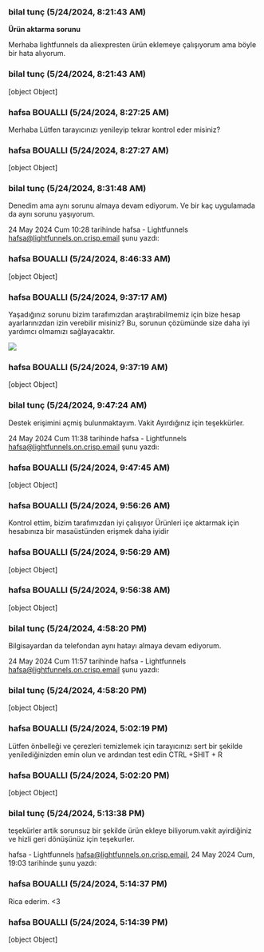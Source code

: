 ### bilal tunç (5/24/2024, 8:21:43 AM)

**Ürün aktarma sorunu**

Merhaba lightfunnels da aliexpresten ürün eklemeye çalışıyorum ama böyle
bir hata alıyorum.

### bilal tunç (5/24/2024, 8:21:43 AM)

[object Object]

### hafsa BOUALLI (5/24/2024, 8:27:25 AM)

Merhaba 
Lütfen tarayıcınızı yenileyip tekrar kontrol eder misiniz?

### hafsa BOUALLI (5/24/2024, 8:27:27 AM)

[object Object]

### bilal tunç (5/24/2024, 8:31:48 AM)

Denedim ama aynı sorunu almaya devam ediyorum. Ve bir kaç uygulamada da
aynı sorunu yaşıyorum.

24 May 2024 Cum 10:28 tarihinde hafsa - Lightfunnels
<hafsa@lightfunnels.on.crisp.email> şunu yazdı:

### hafsa BOUALLI (5/24/2024, 8:46:33 AM)

[object Object]

### hafsa BOUALLI (5/24/2024, 9:37:17 AM)

Yaşadığınız sorunu bizim tarafımızdan araştırabilmemiz için bize hesap ayarlarınızdan izin verebilir misiniz? Bu, sorunun çözümünde size daha iyi yardımcı olmamızı sağlayacaktır. 

![](https://storage.crisp.chat/users/upload/operator/77cc42314787b400/d35cced9-c1a9-49e7-9b4b-827547_1r8fjjc.png)

### hafsa BOUALLI (5/24/2024, 9:37:19 AM)

[object Object]

### bilal tunç (5/24/2024, 9:47:24 AM)

Destek erişimini açmiş bulunmaktayım.
Vakit  Ayırdığınız için teşekkürler.

24 May 2024 Cum 11:38 tarihinde hafsa - Lightfunnels
<hafsa@lightfunnels.on.crisp.email> şunu yazdı:

### hafsa BOUALLI (5/24/2024, 9:47:45 AM)

[object Object]

### hafsa BOUALLI (5/24/2024, 9:56:26 AM)

Kontrol ettim, bizim tarafımızdan iyi çalışıyor 
Ürünleri içe aktarmak için hesabınıza bir masaüstünden erişmek daha iyidir

### hafsa BOUALLI (5/24/2024, 9:56:29 AM)

[object Object]

### hafsa BOUALLI (5/24/2024, 9:56:38 AM)

[object Object]

### bilal tunç (5/24/2024, 4:58:20 PM)

Bilgisayardan da telefondan aynı hatayı almaya devam ediyorum.



24 May 2024 Cum 11:57 tarihinde hafsa - Lightfunnels
<hafsa@lightfunnels.on.crisp.email> şunu yazdı:

### bilal tunç (5/24/2024, 4:58:20 PM)

[object Object]

### hafsa BOUALLI (5/24/2024, 5:02:19 PM)

Lütfen önbelleği ve çerezleri temizlemek için tarayıcınızı sert bir şekilde yenilediğinizden emin olun ve ardından test edin
CTRL +SHIT + R

### hafsa BOUALLI (5/24/2024, 5:02:20 PM)

[object Object]

### bilal tunç (5/24/2024, 5:13:38 PM)

teşekürler artik sorunsuz bir şekilde ürün ekleye biliyorum.vakit
ayirdiğiniz ve hizli geri dönüşünüz için teşekurler.

hafsa - Lightfunnels <hafsa@lightfunnels.on.crisp.email>, 24 May 2024 Cum,
19:03 tarihinde şunu yazdı:

### hafsa BOUALLI (5/24/2024, 5:14:37 PM)

Rica ederim.  <3

### hafsa BOUALLI (5/24/2024, 5:14:39 PM)

[object Object]
